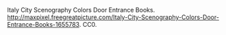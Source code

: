 Italy City Scenography Colors Door Entrance Books.
http://maxpixel.freegreatpicture.com/Italy-City-Scenography-Colors-Door-Entrance-Books-1655783. CC0.